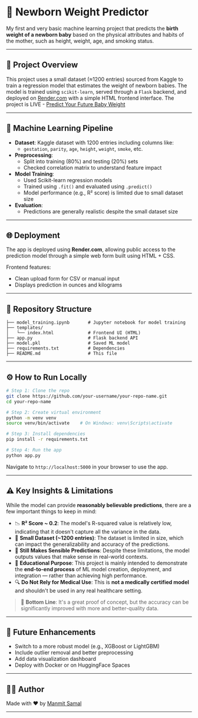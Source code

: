 # 🍼 Newborn Weight Predictor

My first and very basic machine learning project that predicts the **birth weight of a newborn baby** based on the physical attributes and habits of the mother, such as height, weight, age, and smoking status.

---

## 🚀 Project Overview

This project uses a small dataset (≈1200 entries) sourced from Kaggle to train a regression model that estimates the weight of newborn babies. The model is trained using `scikit-learn`, served through a `Flask` backend, and deployed on [Render.com](https://render.com) with a simple HTML frontend interface.
The project is LIVE - [Predict Your Future Baby Weight](https://birth-weight-predictor-6hlb.onrender.com)

---

## 🧠 Machine Learning Pipeline

- **Dataset**: Kaggle dataset with 1200 entries including columns like:
  - `gestation`, `parity`, `age`, `height`, `weight`, `smoke`, etc.
- **Preprocessing**:
  - Split into training (80%) and testing (20%) sets
  - Checked correlation matrix to understand feature impact
- **Model Training**:
  - Used Scikit-learn regression models
  - Trained using `.fit()` and evaluated using `.predict()`
  - Model performance (e.g., R² score) is limited due to small dataset size
- **Evaluation**:
  - Predictions are generally realistic despite the small dataset size

---

## 🌐 Deployment

The app is deployed using **Render.com**, allowing public access to the prediction model through a simple web form built using HTML + CSS.

Frontend features:
- Clean upload form for CSV or manual input
- Displays prediction in ounces and kilograms

---

## 📁 Repository Structure

```
├── model_training.ipynb       # Jupyter notebook for model training
├── templates/
│   └── index.html             # Frontend UI (HTML)
├── app.py                     # Flask backend API
├── model.pkl                  # Saved ML model
├── requirements.txt           # Dependencies
├── README.md                  # This file
```

---

## ⚙️ How to Run Locally

```bash
# Step 1: Clone the repo
git clone https://github.com/your-username/your-repo-name.git
cd your-repo-name

# Step 2: Create virtual environment
python -m venv venv
source venv/bin/activate    # On Windows: venv\Scripts\activate

# Step 3: Install dependencies
pip install -r requirements.txt

# Step 4: Run the app
python app.py
```

Navigate to `http://localhost:5000` in your browser to use the app.

---

## ⚠️ Key Insights & Limitations

While the model can provide **reasonably believable predictions**, there are a few important things to keep in mind:

- 📉 **R² Score ~ 0.2**: The model's R-squared value is relatively low, indicating that it doesn't capture all the variance in the data.
- 🧪 **Small Dataset (~1200 entries)**: The dataset is limited in size, which can impact the generalizability and accuracy of the predictions.
- 🤏 **Still Makes Sensible Predictions**: Despite these limitations, the model outputs values that make sense in real-world contexts.
- 🧠 **Educational Purpose**: This project is mainly intended to demonstrate the **end-to-end process** of ML model creation, deployment, and integration — rather than achieving high performance.
- 🔍 **Do Not Rely for Medical Use**: This is **not a medically certified model** and shouldn't be used in any real healthcare setting.

> 🧠 **Bottom Line**: It's a great proof of concept, but the accuracy can be significantly improved with more and better-quality data.

---
## 📌 Future Enhancements

- Switch to a more robust model (e.g., XGBoost or LightGBM)
- Include outlier removal and better preprocessing
- Add data visualization dashboard
- Deploy with Docker or on HuggingFace Spaces

---
## 👨‍💻 Author

Made with ❤️ by [Manmit Samal](https://github.com/manmit-s)

---
